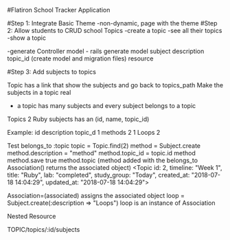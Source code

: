 #Flatiron School Tracker Application

#Step 1: Integrate Basic Theme
  -non-dynamic, page with the theme
#Step 2: Allow students to CRUD school Topics
  -create a topic
  -see all their topics
  -show a topic

-generate
  Controller
  model - rails generate model subject description topic_id (create model and migration files)
  resource

#Step 3: Add subjects to topics

Topic has a link that show the subjects and go back to topics_path
Make the subjects in a topic real
 - a topic has many subjects and every subject belongs to a topic

 Topics
   2 Ruby
   subjects has an (id, name, topic_id)

   Example:
   id   description  topic_d
   1      methods       2
   1      Loops         2

Test belongs_to :topic
   topic = Topic.find(2)
   method = Subject.create
   method.description = "method"
   method.topic_id = topic.id
   method
   method.save
   true
   method.topic (method added with the belongs_to Association() returns the associated object)
   <Topic id: 2, timeline: "Week 1", title: "Ruby", lab: "completed", study_group: "Today", created_at: "2018-07-18 14:04:29", updated_at: "2018-07-18 14:04:29">

  Association=(associated) assigns the associated object
    loop  = Subject.create(:description => "Loops") loop is an instance of Association


  Nested Resource

  TOPIC/topics/:id/subjects

  <!-- <%= f.label :complete? %>
  <%= f.check_box :complete?%> -->
